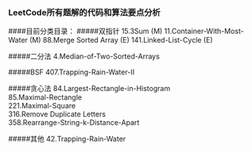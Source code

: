 ### LeetCode所有题解的代码和算法要点分析
####目前分类目录：
#####双指针
15.3Sum  (M)
11.Container-With-Most-Water	(M)
88.Merge Sorted Array (E)
141.Linked-List-Cycle (E) 

#####二分法
4.Median-of-Two-Sorted-Arrays	

#####BSF
407.Trapping-Rain-Water-II	

#####贪心法
84.Largest-Rectangle-in-Histogram	
85.Maximal-Rectangle	
221.Maximal-Square  
316.Remove Duplicate Letters  
358.Rearrange-String-k-Distance-Apart

#####其他
42.Trapping-Rain-Water	
